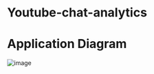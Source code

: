 # Youtube-chat-analytics

# Application Diagram
![image](https://user-images.githubusercontent.com/22583786/204675537-1e2309b0-b2c9-44c0-936f-978a01d8c6c6.png)
